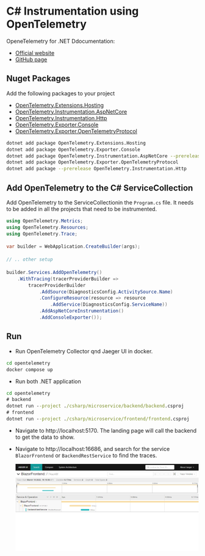 # C# Instrumentation using OpenTelemetry

OpeneTelemetry for .NET Ddocumentation:
- [Official website](https://opentelemetry.io/docs/instrumentation/net/getting-started/)
- [GitHub page](https://github.com/open-telemetry/opentelemetry-dotnet)

## Nuget Packages

Add the following packages to your project

- [OpenTelemetry.Extensions.Hosting](https://github.com/open-telemetry/opentelemetry-dotnet/tree/main/src/OpenTelemetry.Extensions.Hosting)
- [OpenTelemetry.Instrumentation.AspNetCore](https://github.com/open-telemetry/opentelemetry-dotnet/blob/main/src/OpenTelemetry.Instrumentation.AspNetCore/README.md)
- [OpenTelemetry.Instrumentation.Http](https://github.com/open-telemetry/opentelemetry-dotnet/blob/main/src/OpenTelemetry.Instrumentation.Http/README.md) 
- [OpenTelemetry.Exporter.Console](https://github.com/open-telemetry/opentelemetry-dotnet/tree/main/src/OpenTelemetry.Exporter.Console)   
- [OpenTelemetry.Exporter.OpenTelemetryProtocol](https://github.com/open-telemetry/opentelemetry-dotnet/tree/main/src/OpenTelemetry.Exporter.OpenTelemetryProtocol)

```bash
dotnet add package OpenTelemetry.Extensions.Hosting
dotnet add package OpenTelemetry.Exporter.Console   
dotnet add package OpenTelemetry.Instrumentation.AspNetCore --prerelease
dotnet add package OpenTelemetry.Exporter.OpenTelemetryProtocol 
dotnet add package --prerelease OpenTelemetry.Instrumentation.Http
```

## Add OpenTelemetry to the C# ServiceCollection

Add OpenTelemetry to the ServiceCollectionin the `Program.cs` file. It needs to be added in all the projects that need to be instrumented. 

```csharp
using OpenTelemetry.Metrics;
using OpenTelemetry.Resources;
using OpenTelemetry.Trace;

var builder = WebApplication.CreateBuilder(args);

// .. other setup

builder.Services.AddOpenTelemetry()
    .WithTracing(tracerProviderBuilder =>
        tracerProviderBuilder
            .AddSource(DiagnosticsConfig.ActivitySource.Name)
            .ConfigureResource(resource => resource
                .AddService(DiagnosticsConfig.ServiceName))
            .AddAspNetCoreInstrumentation()
            .AddConsoleExporter());
```

## Run

* Run OpenTelemetry Collector qnd Jaeger UI in docker.

```cmd
cd opentelemetry
docker compose up
```

* Run both .NET application

```cmd
cd opentelemetry
# backend
dotnet run --project ./csharp/microservice/backend/backend.csproj
# frontend
dotnet run --project ./csharp/microservice/frontend/frontend.csproj
```

* Navigate to http://localhost:5170. The landing page will call the backend to get the data to show.

* Navigate to http://localhost:16686, and search for the service `BlazorFrontend` or `BackendRestService` to find the traces.

  ![visualize the trace in Jaeger](./opentelemetry/documentation/traces-in-jaeger.jpg)

